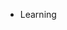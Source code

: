 - Learning
<!---
AnuragMiskin/AnuragMiskin is a ✨ special ✨ repository because its `README.md` (this file) appears on your GitHub profile.
You can click the Preview link to take a look at your changes.
--->
